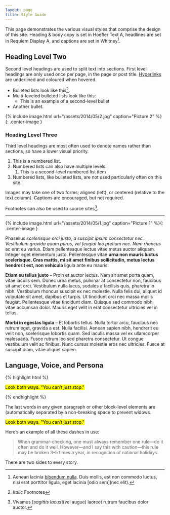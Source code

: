 ```yaml
---
layout: page
title: Style Guide
---
```


This page demonstrates the various visual styles that comprise the design of this site. Heading & body copy is set in Hoefler Text A, headlines are set in Requiem Display A, and captions are set in Whitney[^1].

## Heading Level Two

Second level headings are used to split text into sections. First level headings are only used once per page, in the page or post title. [Hyperlinks](/styleguide) are underlined and coloured when hovered.

- Bulleted lists look like this[^2].
- Multi-leveled bulleted lists look like this:
    - This is an example of a second-level bullet
- Another bullet.

{% include image.html url="/assets/2014/05/2.jpg" caption="Picture 2" %}{: .center-image }

### Heading Level Three
Third level headings are most often used to denote names rather than sections, so have a lower visual priority.

1. This is a numbered list.
2. Numbered lists can also have multiple levels:
	1. This is a second-level numbered list item
3. Numbered lists, like bulleted lists, are not used particularly often on this site.

<!-- {% image alignleft assets/2014/05/2.jpg "This is a left aligned image and caption, set in Franklin Gothic." %} -->

Images may take one of two forms; aligned (left), or centered (relative to the text column). Captions are encouraged, but not required.

Footnotes can also be used to source sites[^3].

***

{% include image.html url="/assets/2014/05/1.jpg" caption="Picture 1" %}{: .center-image }

Phasellus <em>scelerisque orci justo, a suscipit ipsum consectetur nec. Vestibulum gravida quam purus, vel feugiat leo pretium nec. Nam rhoncus</em> ac erat eu varius. Etiam pellentesque lectus vitae metus auctor aliquam. Integer eget elementum justo. Pellentesque vitae <strong>urna non mauris luctus scelerisque. Cras mattis, mi sit amet finibus sollicitudin, metus lectus hendrerit est, non vehicula</strong> ligula ante eu mauris.

<strong>Etiam eu tellus justo</strong> &#8211; Proin et auctor lectus. Nam sit amet porta quam, vitae iaculis sem. Donec urna metus, pulvinar at consectetur non, faucibus sit amet orci. Vestibulum nulla lacus, sodales a facilisis quis, pharetra in nibh. Vestibulum rhoncus suscipit ex nec molestie. Nulla felis dui, aliquet id vulputate sit amet, dapibus et turpis. Ut tincidunt orci nec massa mollis feugiat. Pellentesque vitae tincidunt diam. Quisque sed commodo nibh, vitae accumsan dolor. Mauris eget velit in erat consectetur ultricies vel in tellus.

<strong>Morbi in egestas ligula</strong> &#8211; Et lobortis tellus. Nulla tortor arcu, faucibus nec rutrum eget, gravida a est. Nulla facilisi. Aenean sapien nibh, hendrerit eu velit non, scelerisque lobortis quam. Sed iaculis massa vel ex ullamcorper malesuada. Fusce rutrum leo sed pharetra consectetur. Ut congue vestibulum velit ac finibus. Nunc cursus molestie eros nec ultricies. Fusce at suscipit diam, vitae aliquet sapien.

## Language, Voice, and Persona

{% highlight html %}
<p class="gamma promo"><mark>Look both ways. "You can’t just stop."</mark></p>
{% endhighlight %}

The last words in any given paragraph or other block-level elements are (automatically separated by a non-breaking space to prevent widows.

<p class="gamma promo"><mark>Look both ways. "You can’t just stop."</mark></p>

Here’s an example of all these dashes in use:

> When grammar-checking, one must always remember one rule—do it often and do it well. However—and I say this with caution—this rule may be broken 3–5 times a year, in recognition of national holidays.

There are two sides to every story.

[^1]: Aenean lacinia [bibendum nulla](/blog/2015/11/understanding-lstm-neural-networks-in-c++/). Duis mollis, est non commodo luctus, nisi erat porttitor ligula, eget lacinia [odio sem](nec elit).
[^2]: *Italic* Footnotes
[^3]: Vivamus [*sagittis lacus*](vel augue) laoreet rutrum faucibus dolor auctor.
